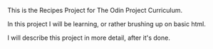This is the Recipes Project for The Odin Project Curriculum.

In this project I will be learning, or rather brushing up on basic html.

I will describe this project in more detail, after it's done.
